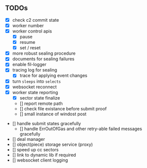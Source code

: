 ## TODOs
- [x] check c2 commit state
- [x] worker number
- [x] worker control apis
  - [x] pause
  - [x] resume
  - [x] set / reset
- [x] more robust sealing procedure
- [x] documents for sealing failures
- [x] enable fil-logger
- [x] tracing log for sealing
  - [x] trace for applying event changes
- [x] turn `sleeps` into `selects`
- [x] websocket reconnect
- [x] worker state reporting
  - [x] sector state finalize
  - [] report remote path
  - [] check file existance before submit proof
  - [] small instance of windost post
- [] handle submit states gracefully
  - [] handle ErrOutOfGas and other retry-able failed messages gracefully
- [] deal manager
- [] object(piece) storage service (proxy)
- [] speed up cc sectors
- [] link to dynamic lib if required
- [] websocket client logging
